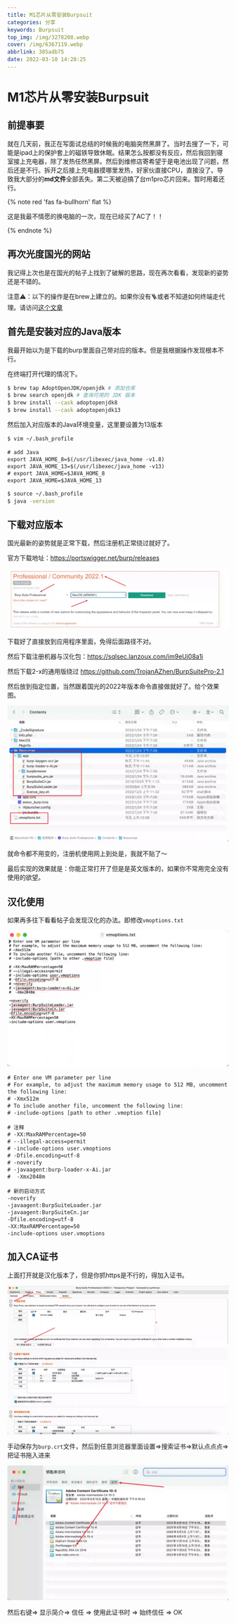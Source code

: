 ```yaml
---
title: M1芯片从零安装Burpsuit
categories: 分享
keywords: Burpsuit
top_img: /img/3278208.webp
cover: /img/6367119.webp
abbrlink: 385adb75
date: 2022-03-10 14:28:25
---
```


# M1芯片从零安装Burpsuit

##  前提事要

就在几天前，我正在写面试总结的时候我的电脑突然黑屏了。当时去搜了一下，可能是ipad上的保护套上的磁铁导致休眠。结果怎么按都没有反应，然后我回到寝室接上充电器，除了发热任然黑屏。然后到维修店寄希望于是电池出现了问题，然后还是不行。拆开之后接上充电器摸哪里发热，好家伙直接CPU，直接没了。导致我大部分的**md文件**全部丢失。第二天被迫搞了台m1pro芯片回来。暂时用着还行。

{% note red 'fas fa-bullhorn' flat %}

这是我最不情愿的换电脑的一次，现在已经买了AC了！！

{% endnote %}


##  再次光度国光的网站

我记得上次也是在国光的帖子上找到了破解的思路，现在再次看看，发现新的姿势还是不错的。

注意⚠️：以下的操作是在brew上建立的。如果你没有🪜或者不知道如何终端走代理。请访问[这个文章](https://hengy1.top/article/567e1422.html)

##  首先是安装对应的Java版本

我最开始以为是下载的burp里面自己带对应的版本。但是我根据操作发现根本不行。

在终端打开代理的情况下。

```bash
$ brew tap AdoptOpenJDK/openjdk # 添加仓库
$ brew search openjdk # 查询可用的 JDK 版本
$ brew install --cask adoptopenjdk8
$ brew install --cask adoptopenjdk13
```

然后加入对应版本的Java环境变量，这里要设置为13版本

```bash
$ vim ~/.bash_profile
```

```
# add Java
export JAVA_HOME_8=$(/usr/libexec/java_home -v1.8)
export JAVA_HOME_13=$(/usr/libexec/java_home -v13)
# export JAVA_HOME=$JAVA_HOME_8
export JAVA_HOME=$JAVA_HOME_13
```

```bash
$ source ~/.bash_profile
$ java -version
```

##  下载对应版本

国光最新的姿势就是正常下载，然后注册机正常绕过就好了。

官方下载地址：https://portswigger.net/burp/releases

<img src="/img/mics/202203101443781.webp" alt="" style="zoom:80%;" />

下载好了直接放到应用程序里面，免得后面路径不对。

然后下载注册机器与汉化包：https://sqlsec.lanzoux.com/im9eUj08a1i

然后下载2-x的通用版绕过 https://github.com/TrojanAZhen/BurpSuitePro-2.1

然后放到指定位置，当然跟着国光的2022年版本命令直接做就好了。给个效果图。

<img src="/img/mics/202203101443331.webp" alt="" style="zoom:80%;" />

就命令都不用变的，注册机使用网上到处是，我就不贴了～

最后实现的效果就是：你能正常打开了但是是英文版本的，如果你不常用完全没有使用的欲望。

##  汉化使用

如果再多往下看看帖子会发现汉化的办法。即修改`vmoptions.txt`

<img src="/img/mics/202203101446022.webp" alt="" style="zoom:80%;" />

```
# Enter one VM parameter per line
# For example, to adjust the maximum memory usage to 512 MB, uncomment the following line:
# -Xmx512m
# To include another file, uncomment the following line:
# -include-options [path to other .vmoption file]

# 注释
# -XX:MaxRAMPercentage=50
# --illegal-access=permit
# -include-options user.vmoptions
# -Dfile.encoding=utf-8
# -noverify
# -javaagent:burp-loader-x-Ai.jar
#  -Xmx2048m

# 新的启动方式
-noverify
-javaagent:BurpSuiteLoader.jar
-javaagent:BurpSuiteCn.jar
-Dfile.encoding=utf-8
-XX:MaxRAMPercentage=50
-include-options user.vmoptions
```

##  加入CA证书

上面打开就是汉化版本了，但是你抓https是不行的，得加入证书。

<img src="/img/mics/202203101448870.webp" alt="" style="zoom:50%;" />

手动保存为`burp.crt`文件，然后到任意浏览器里面设置=>搜索证书=>默认点点点=>把证书拖入进来

<img src="/img/mics/202203101449851.webp" alt="" style="zoom:80%;" />

然后右键=> 显示简介=> 信任 => 使用此证书时 => 始终信任 => OK